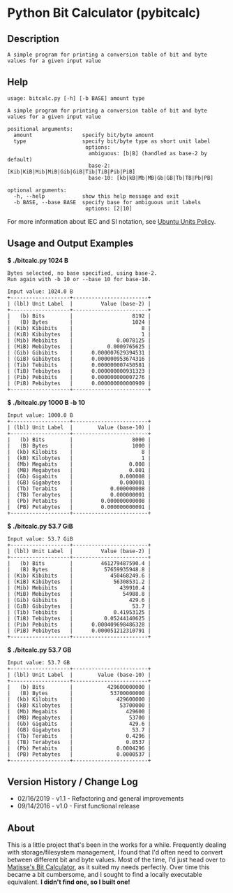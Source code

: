 # Python Bit Calculator (pybitcalc)

## Description
    A simple program for printing a conversion table of bit and byte values for a given input value

## Help
```
usage: bitcalc.py [-h] [-b BASE] amount type

A simple program for printing a conversion table of bit and byte values for a given input value

positional arguments:
  amount                specify bit/byte amount
  type                  specify bit/byte type as short unit label
                         options:
                          ambiguous: [b|B] (handled as base-2 by default)
                          base-2: [Kib|KiB|Mib|MiB|Gib|GiB|Tib|TiB|Pib|PiB]
                          base-10: [kb|kB|Mb|MB|Gb|GB|Tb|TB|Pb|PB]

optional arguments:
  -h, --help            show this help message and exit
  -b BASE, --base BASE  specify base for ambiguous unit labels
                         options: [2|10]
```

For more information about IEC and SI notation, see [Ubuntu Units Policy](https://wiki.ubuntu.com/UnitsPolicy).

## Usage and Output Examples
**$ ./bitcalc.py 1024 B**
```
Bytes selected, no base specified, using base-2.
Run again with -b 10 or --base 10 for base-10.

Input value: 1024.0 B
+-------------------+------------------------+
| (lbl) Unit Label  |         Value (base-2) |
+-------------------+------------------------+
|   (b) Bits        |                   8192 |
|   (B) Bytes       |                   1024 |
| (Kib) Kibibits    |                      8 |
| (KiB) Kibibytes   |                      1 |
| (Mib) Mebibits    |              0.0078125 |
| (MiB) Mebibytes   |           0.0009765625 |
| (Gib) Gibibits    |      0.000007629394531 |
| (GiB) Gibibytes   |      0.000000953674316 |
| (Tib) Tebibits    |      0.000000007450581 |
| (TiB) Tebibytes   |      0.000000000931323 |
| (Pib) Pebibits    |      0.000000000007276 |
| (PiB) Pebibytes   |      0.000000000000909 |
+-------------------+------------------------+
```

**$ ./bitcalc.py 1000 B -b 10**
```
Input value: 1000.0 B
+-------------------+------------------------+
| (lbl) Unit Label  |        Value (base-10) |
+-------------------+------------------------+
|   (b) Bits        |                   8000 |
|   (B) Bytes       |                   1000 |
|  (kb) Kilobits    |                      8 |
|  (kB) Kilobytes   |                      1 |
|  (Mb) Megabits    |                  0.008 |
|  (MB) Megabytes   |                  0.001 |
|  (Gb) Gigabits    |               0.000008 |
|  (GB) Gigabytes   |               0.000001 |
|  (Tb) Terabits    |            0.000000008 |
|  (TB) Terabytes   |            0.000000001 |
|  (Pb) Petabits    |         0.000000000008 |
|  (PB) Petabytes   |         0.000000000001 |
+-------------------+------------------------+
```

**$ ./bitcalc.py 53.7 GiB**
```
Input value: 53.7 GiB
+-------------------+------------------------+
| (lbl) Unit Label  |         Value (base-2) |
+-------------------+------------------------+
|   (b) Bits        |         461279487590.4 |
|   (B) Bytes       |          57659935948.8 |
| (Kib) Kibibits    |            450468249.6 |
| (KiB) Kibibytes   |             56308531.2 |
| (Mib) Mebibits    |               439910.4 |
| (MiB) Mebibytes   |                54988.8 |
| (Gib) Gibibits    |                  429.6 |
| (GiB) Gibibytes   |                   53.7 |
| (Tib) Tebibits    |             0.41953125 |
| (TiB) Tebibytes   |          0.05244140625 |
| (Pib) Pebibits    |      0.000409698486328 |
| (PiB) Pebibytes   |      0.000051212310791 |
+-------------------+------------------------+
```

**$ ./bitcalc.py 53.7 GB**
```
Input value: 53.7 GB
+-------------------+------------------------+
| (lbl) Unit Label  |        Value (base-10) |
+-------------------+------------------------+
|   (b) Bits        |           429600000000 |
|   (B) Bytes       |            53700000000 |
|  (kb) Kilobits    |              429600000 |
|  (kB) Kilobytes   |               53700000 |
|  (Mb) Megabits    |                 429600 |
|  (MB) Megabytes   |                  53700 |
|  (Gb) Gigabits    |                  429.6 |
|  (GB) Gigabytes   |                   53.7 |
|  (Tb) Terabits    |                 0.4296 |
|  (TB) Terabytes   |                 0.0537 |
|  (Pb) Petabits    |              0.0004296 |
|  (PB) Petabytes   |              0.0000537 |
+-------------------+------------------------+
```

## Version History / Change Log

* 02/16/2019 - v1.1 - Refactoring and general improvements
* 09/14/2016 - v1.0 - First functional release

## About
This is a little project that's been in the works for a while. Frequently dealing with storage/filesystem management, I found that I'd often need to convert between different bit and byte values. Most of the time, I'd just head over to [Matisse's Bit Calculator](http://www.matisse.net/bitcalc/), as it suited my needs perfectly. Over time this became a bit cumbersome, and I sought to find a locally executable equivalent. **I didn't find one, so I built one!**
